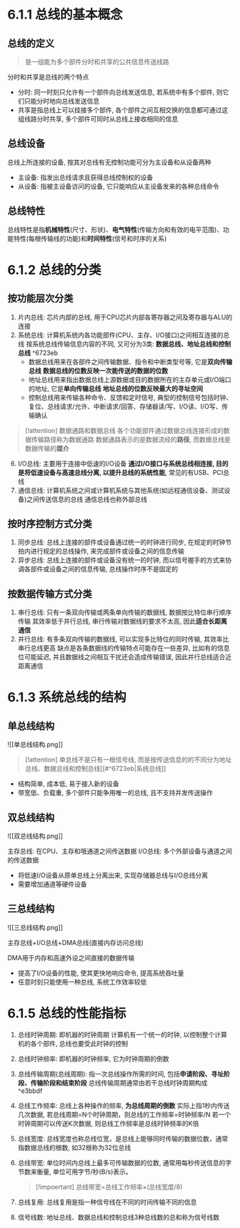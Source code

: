 # 6.1.1 总线的基本概念

## 总线的定义

> 是一组能为多个部件分时和共享的公共信息传送线路


分时和共享是总线的两个特点
+ 分时: 同一时刻只允许有一个部件向总线发送信息, 若系统中有多个部件, 则它们只能分时地向总线发送信息
+ 共享是指总线上可以挂接多个部件, 各个部件之间互相交换的信息都可通过这组线路分时共享, 多个部件可同时从总线上接收相同的信息

## 总线设备

总线上所连接的设备, 按其对总线有无控制功能可分为主设备和从设备两种
+ 主设备: 指发出总线请求且获得总线控制权的设备
+ 从设备: 指被主设备访问的设备, 它只能响应从主设备发来的各种总线命令

## 总线特性

总线特性是指**机械特性**(尺寸、形状)、**电气特性**(传输方向和有效的电平范围)、功能特性(每根传输线的功能)和**时间特性**(信号和时序的关系)

# 6.1.2 总线的分类

## 按功能层次分类

1. 片内总线: 芯片内部的总线, 用于CPU芯片内部各寄存器之间及寄存器与ALU的连接
2. 系统总线: 计算机系统内各功能部件(CPU、主存、I/O接口)之间相互连接的总线
   按系统总线传输信息内容的不同, 又可分为3类: **数据总线、地址总线和控制总线** ^6723eb
   + 数据总线用来在各部件之间传输数据、指令和中断类型号等, 它是**双向传输总线**
      **数据总线的位数反映一次能传送的数据的位数**
   + 地址总线用来指出数据总线上源数据或目的数据所在的主存单元或I/O端口的地址, 它是**单向传输总线**
      **地址总线的位数反映最大的寻址空间**
   + 控制总线用来传输各种命令、反馈和定时信号, 典型的控制信号包括时钟、复位、总线请求/允许、中断请求/回答、存储器读/写、I/O读、I/O写、传输确认
>[!attention] 数据通路和数据总线
>各个功能部件通过数据总线连接形成的数据传输路径称为数据通路
>数据通路表示的是数据流经的**路径**, 而数据总线是数据传输的**媒介**

6. I/O总线: 主要用于连接中低速的I/O设备
   **通过I/O接口与系统总线相连接, 目的是将低速设备与高速总线分离, 以提升总线的系统性能**, 常见的有USB、PCI总线
7. 通信总线: 计算机系统之间或计算机系统与其他系统(如远程通信设备、测试设备)之间传送信息的总线
   通信总线也称外部总线

## 按时序控制方式分类

1. 同步总线: 总线上连接的部件或设备通过统一的时钟进行同步, 在规定的时钟节拍内进行规定的总线操作, 来完成部件或设备之间的信息传输
2. 异步总线: 总线上连接的部件或设备没有统一的时钟, 而以信号握手的方式来协调各部件或设备之间的信息传输, 总线操作时序不是固定的
## 按数据传输方式分类

1. 串行总线: 只有一条双向传输或两条单向传输的数据线, 数据按比特位串行顺序传输
   其效率低于并行总线, 串行传输对数据线的要求不太高, 因此**适合长距离通信**
2. 并行总线: 有多条双向传输的数据线, 可以实现多比特位的同时传输, 其效率比串行总线更高
   缺点是各条数据线的传输特点可能存在一些差异, 比如有的信息位可能延迟, 并且数据线之间相互干扰还会造成传输错误, 因此并行总线适合近距离通信

# 6.1.3 系统总线的结构

## 单总线结构

![[单总线结构.png]]

>[!attention] 单总线不是只有一根信号线, 而是按传送信息的的不同分为地址总线、数据总线和控制总线[[#^6723eb|系统总线]]

+ 结构简单, 成本低, 易于接入新的设备
+ 带宽低、负载重, 多个部件只能争用唯一的总线, 且不支持并发传送操作
## 双总线结构

![[双总线结构.png]]

主存总线: 在CPU、主存和哦通道之间传送数据
I/O总线: 多个外部设备与通道之间的传送数据

+ 将低速I/O设备从原单总线上分离出来, 实现存储器总线与I/O总线分离
+ 需要增加通道等硬件设备
## 三总线结构

![[三总线结构.png]]

主存总线+I/O总线+DMA总线(直接内存访问总线)

DMA用于内存和高速外设之间直接的数据传输

+ 提高了I/O设备的性能, 使其更快地响应命令, 提高系统吞吐量
+ 任意时刻只能使用一种总线, 系统工作效率较低
# 6.1.5 总线的性能指标

1. 总线时钟周期: 即机器的时钟周期
   计算机有一个统一的时钟, 以控制整个计算机的各个部件, 总线也要受此时钟的控制
2. 总线时钟频率: 即机器的时钟频率, 它为时钟周期的倒数
3. 总线传输周期(总线周期): 指一次总线操作所需的时间, 包括**申请阶段、寻址阶段、传输阶段和结束阶段**
   总线传输周期通常由若干总线时钟周期构成 ^e3bbdf
4. 总线工作频率: 总线上各种操作的频率, **为总线周期的倒数**
   实际上指1秒内传送几次数据, 若总线周期=N个时钟周期，则总线的工作频率=时钟频率/N
   若一个时钟周期可以传送K次数据, 则总线工作频率是总线时钟频率的K倍
5. 总线宽度: 总线宽度也称总线位宽，是总线上能够同时传输的数据位数，通常指数据总线的根数, 如32根称为32位总线
6. 总线带宽: 单位时间内总线上最多可传输数据的位数, 通常用每秒传送信息的字节数来衡量, 单位可用字节/秒(B/s)表示。
   >[!impoertant] 总线带宽=总线工作频率×(总线宽度/8)

7. 总线复用: 总线复用是指一种信号线在不同的时间传输不同的信息
8. 信号线数: 地址总线、数据总线和控制总线3种总线数的总和称为信号线数